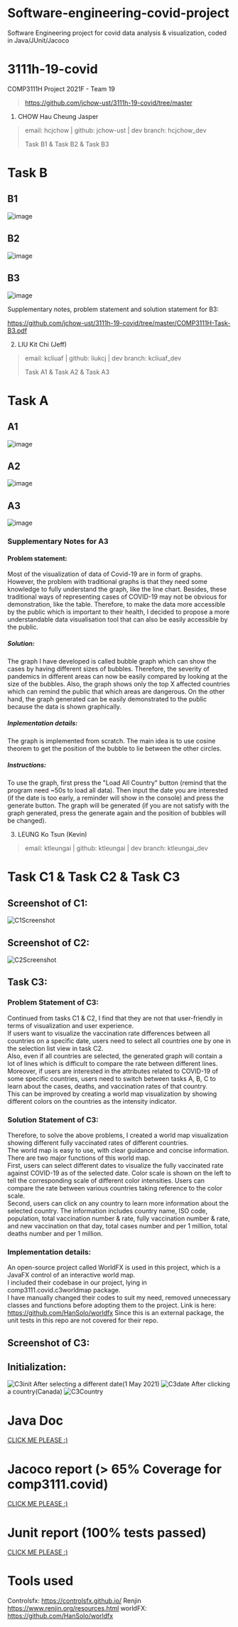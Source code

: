 # Software-engineering-covid-project
Software Engineering project for covid data analysis &amp; visualization, coded in Java/JUnit/Jacoco
# 3111h-19-covid

COMP3111H Project 2021F - Team 19

> https://github.com/jchow-ust/3111h-19-covid/tree/master

1. CHOW Hau Cheung Jasper
> email: hcjchow | github: jchow-ust | dev branch: hcjchow_dev
> 
> Task B1 & Task B2 & Task B3
# Task B
## B1
![image](./img/B1.png)
## B2
![image](./img/B2.png)
## B3
![image](./img/B3.png)

Supplementary notes, problem statement and solution statement for B3:

https://github.com/jchow-ust/3111h-19-covid/tree/master/COMP3111H-Task-B3.pdf

2. LIU Kit Chi (Jeff)
> email: kcliuaf | github: liukcj | dev branch: kcliuaf_dev 
> 
> Task A1 & Task A2 & Task A3
# Task A
## A1
![image](./img/A1.png)
## A2
![image](./img/A2.png)
## A3
![image](./img/A3.png)
### Supplementary Notes for A3
#### Problem statement: 

Most of the visualization of data of Covid-19 are in form of graphs. However, the problem with traditional graphs is that they need some knowledge to fully understand the graph, like the line chart. Besides, these traditional ways of representing cases of COVID-19 may not be obvious for demonstration, like the table. Therefore, to make the data more accessible by the public which is important to their health, I decided to propose a more understandable data visualisation tool that can also be easily accessible by the public.

##### Solution:

The graph I have developed is called bubble graph which can show the cases by having different sizes of bubbles. Therefore, the severity of pandemics in different areas can now be easily compared by looking at the size of the bubbles. Also, the graph shows only the top X affected countries which can remind the public that which areas are dangerous. On the other hand, the graph generated can be easily demonstrated to the public because the data is shown graphically.

##### Inplementation details:

The graph is implemented from scratch. The main idea is to use cosine theorem to get the position of the bubble to lie between the other circles.

##### Instructions:

To use the graph, first press the "Load All Country" button (remind that the program need ~50s to load all data). Then input the date you are interested (if the date is too early, a reminder will show in the console) and press the generate button. The graph will be generated (if you are not satisfy with the graph generated, press the generate again and the position of bubbles will be changed).

3. LEUNG Ko Tsun (Kevin)
> email: ktleungai | github: ktleungai | dev branch: ktleungai_dev
>
# Task C1 & Task C2 & Task C3 
## Screenshot of C1:
![C1Screenshot](./img/TaskC1Screenshot.png)
## Screenshot of C2:
![C2Screenshot](./img/TaskC2Screenshot.png)
## Task C3:
### Problem Statement of C3: 
Continued from tasks C1 & C2, I find that they are not that user-friendly in terms of visualization and user experience. \
If users want to visualize the vaccination rate differences between all countries on a specific date, users need to select all countries one by one in the selection list view in task C2. \
Also, even if all countries are selected, the generated graph will contain a lot of lines which is difficult to compare the rate between different lines. \
Moreover, if users are interested in the attributes related to COVID-19 of some specific countries, users need to switch between tasks A, B, C to learn about the cases, deaths, and vaccination rates of that country. \
This can be improved by creating a world map visualization by showing different colors on the countries as the intensity indicator. 
### Solution Statement of C3: 
Therefore, to solve the above problems, I created a world map visualization showing different fully vaccinated rates of different countries. \
The world map is easy to use, with clear guidance and concise information. \
There are two major functions of this world map. \
First, users can select different dates to visualize the fully vaccinated rate against COVID-19 as of the selected date. Color scale is shown on the left to tell the corresponding scale of different color intensities. Users can compare the rate between various countries taking reference to the color scale. \
Second, users can click on any country to learn more information about the selected country. The information includes country name, ISO code, population, total vaccination number & rate, fully vaccination number & rate, and new vaccination on that day, total cases number and per 1 million, total deaths number and per 1 million. 
### Implementation details: 
An open-source project called WorldFX is used in this project, which is a JavaFX control of an interactive world map.\
I included their codebase in our project, lying in comp3111.covid.c3worldmap package. \
I have manually changed their codes to suit my need, removed unnecessary classes and functions before adopting them to the project. Link is here: https://github.com/HanSolo/worldfx
Since this is an external package, the unit tests in this repo are not covered for their repo.
## Screenshot of C3: 
## Initialization: 
![C3init](./img/TaskC3InitScreenshot.png)
After selecting a different date(1 May 2021) 
![C3date](./img/TaskC3DateScreenshot.png)
After clicking a country(Canada) 
![C3Country](./img/TaskC3CountryScreenshot.png)




# Java Doc
[CLICK ME PLEASE :)](./docs/javadoc.md)
# Jacoco report (> 65% Coverage for comp3111.covid)
[CLICK ME PLEASE :)](./docs/jacoco.md)
# Junit report (100% tests passed)
[CLICK ME PLEASE :)](./docs/junit.md)
# Tools used
Controlsfx: https://controlsfx.github.io/
Renjin https://www.renjin.org/resources.html
worldFX: https://github.com/HanSolo/worldfx
